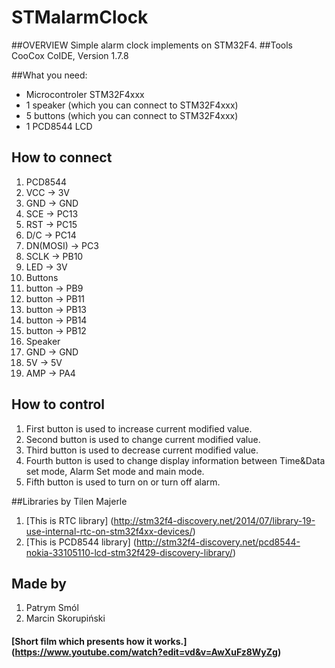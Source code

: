 # STMalarmClock

##OVERVIEW
Simple alarm clock implements on STM32F4. 
##Tools
CooCox CoIDE, Version 1.7.8

##What you need:
- Microcontroler STM32F4xxx
- 1 speaker (which you can connect to STM32F4xxx)
- 5 buttons (which you can connect to STM32F4xxx)
- 1 PCD8544 LCD 

## How to connect 
1. PCD8544 
  1. VCC -> 3V
  2. GND -> GND 
  3. SCE -> PC13
  4. RST -> PC15
  5. D/C -> PC14
  6. DN(MOSI) -> PC3
  7. SCLK -> PB10
  8. LED -> 3V
2. Buttons
  1. button -> PB9
  2. button -> PB11
  3. button -> PB13
  4. button -> PB14
  5. button -> PB12 
3. Speaker 
  1. GND -> GND 
  2. 5V -> 5V
  3. AMP -> PA4

## How to control 
1. First button is used to increase current modified value.
2. Second button is used to change current modified value.
3. Third button is used to decrease current modified value.
4. Fourth button is used to change display information between Time&Data set mode, Alarm Set mode and main mode.  
5. Fifth button is used to turn on or turn off alarm. 

##Libraries by Tilen Majerle 
1. [This is RTC library] (http://stm32f4-discovery.net/2014/07/library-19-use-internal-rtc-on-stm32f4xx-devices/)
2. [This is PCD8544 library] (http://stm32f4-discovery.net/pcd8544-nokia-33105110-lcd-stm32f429-discovery-library/)

## Made by 
 1. Patrym Smól 
 2. Marcin Skorupiński 
 
#### [Short film which presents how it works.] (https://www.youtube.com/watch?edit=vd&v=AwXuFz8WyZg)
